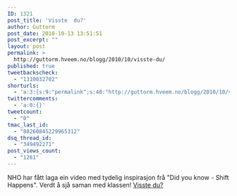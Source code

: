 ```yaml
---
ID: 1321
post_title: 'Visste  du?'
author: Guttorm
post_date: 2010-10-13 13:51:51
post_excerpt: ""
layout: post
permalink: >
  http://guttorm.hveem.no/blogg/2010/10/visste-du/
published: true
tweetbackscheck:
  - "1310032702"
shorturls:
  - 'a:3:{s:9:"permalink";s:48:"http://guttorm.hveem.no/blogg/2010/10/visste-du/";s:7:"tinyurl";s:26:"http://tinyurl.com/6awo9na";s:4:"isgd";s:19:"http://is.gd/iE0RoF";}'
twittercomments:
  - 'a:0:{}'
tweetcount:
  - "0"
tmac_last_id:
  - "88260845229965312"
dsq_thread_id:
  - "349492271"
post_views_count:
  - "1261"
---
```

<p>NHO har fått laga ein video med tydelig inspirasjon frå "Did you know - Shift Happens". Verdt å sjå saman med klassen! <a href="http://video.nho.no/2010/01/visste-du/">Visste du?</a></p>